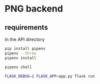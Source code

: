 # PNG backend

## requirements

In the API directory

```bash
pip install pipenv
pipenv --three
pipenv install

pipenv shell

FLASK_DEBUG=1 FLASK_APP=app.py flask run
```
